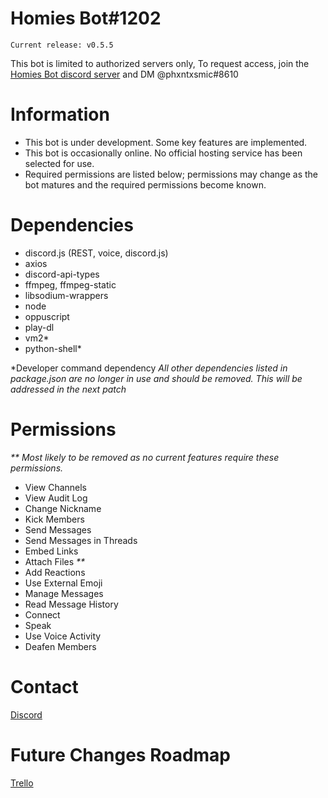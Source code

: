 # Homies Bot#1202

```
Current release: v0.5.5
```

This bot is limited to authorized servers only, To request access, join the [Homies Bot discord server](https://discord.gg/7YbWnNpsU5) and DM @phxntxsmic#8610

# Information

- This bot is under development. Some key features are implemented.
- This bot is occasionally online. No official hosting service has been selected for use.
- Required permissions are listed below; permissions may change as the bot matures and the required permissions become known.


# Dependencies

- discord.js (REST, voice, discord.js)
- axios
- discord-api-types
- ffmpeg, ffmpeg-static
- libsodium-wrappers
- node
- oppuscript
- play-dl
- vm2*
- python-shell*

*Developer command dependency
*All other dependencies listed in package.json are no longer in use and should be removed.*
*This will be addressed in the next patch*

# Permissions

_** Most likely to be removed as no current features require these permissions._

- View Channels
- View Audit Log
- Change Nickname
- Kick Members
- Send Messages
- Send Messages in Threads
- Embed Links 
- Attach Files _**_
- Add Reactions
- Use External Emoji
- Manage Messages
- Read Message History
- Connect
- Speak
- Use Voice Activity
- Deafen Members

# Contact
[Discord](https://discord.gg/7YbWnNpsU5)

# Future Changes Roadmap
[Trello](https://trello.com/invite/b/hTCYYteO/ATTIb8cb2a2fb5324b434d2eac137d3c35c3BA4D58D1/homies-bot)
